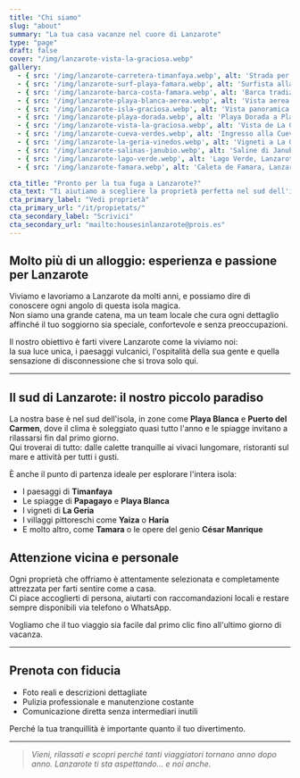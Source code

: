 ```yaml
---
title: "Chi siamo"
slug: "about"
summary: "La tua casa vacanze nel cuore di Lanzarote"
type: "page"
draft: false
cover: "/img/lanzarote-vista-la-graciosa.webp"
gallery:
  - { src: '/img/lanzarote-carretera-timanfaya.webp', alt: 'Strada per Timanfaya, Lanzarote' }
  - { src: '/img/lanzarote-surf-playa-famara.webp', alt: 'Surfista alla spiaggia di Famara, Lanzarote' }
  - { src: '/img/lanzarote-barca-costa-famara.webp', alt: 'Barca tradizionale sulla costa nord di Lanzarote' }
  - { src: '/img/lanzarote-playa-blanca-aerea.webp', alt: 'Vista aerea di Playa Blanca, Lanzarote' }
  - { src: '/img/lanzarote-isla-graciosa.webp', alt: 'Vista panoramica de La Graciosa da Lanzarote' }
  - { src: '/img/lanzarote-playa-dorada.webp', alt: 'Playa Dorada a Playa Blanca, Lanzarote' }
  - { src: '/img/lanzarote-vista-la-graciosa.webp', alt: 'Vista de La Graciosa dal Mirador del Río' }
  - { src: '/img/lanzarote-cueva-verdes.webp', alt: 'Ingresso alla Cueva de los Verdes, Lanzarote' }
  - { src: '/img/lanzarote-la-geria-vinedos.webp', alt: 'Vigneti a La Geria, Lanzarote' }
  - { src: '/img/lanzarote-salinas-janubio.webp', alt: 'Saline di Janubio, Lanzarote' }
  - { src: '/img/lanzarote-lago-verde.webp', alt: 'Lago Verde, Lanzarote' }
  - { src: '/img/lanzarote-famara.webp', alt: 'Caleta de Famara, Lanzarote' }

cta_title: "Pronto per la tua fuga a Lanzarote?"
cta_text: "Ti aiutiamo a scegliere la proprietà perfetta nel sud dell'isola: Playa Blanca e Puerto del Carmen."
cta_primary_label: "Vedi proprietà"
cta_primary_url: "/it/propietats/"
cta_secondary_label: "Scrivici"
cta_secondary_url: "mailto:housesinlanzarote@prois.es"
---
```


## Molto più di un alloggio: esperienza e passione per Lanzarote

Viviamo e lavoriamo a Lanzarote da molti anni, e possiamo dire di conoscere ogni angolo di questa isola magica.  
Non siamo una grande catena, ma un team locale che cura ogni dettaglio affinché il tuo soggiorno sia speciale, confortevole e senza preoccupazioni.

Il nostro obiettivo è farti vivere Lanzarote come la viviamo noi:  
la sua luce unica, i paesaggi vulcanici, l'ospitalità della sua gente e quella sensazione di disconnessione che si trova solo qui.

---

## Il sud di Lanzarote: il nostro piccolo paradiso

La nostra base è nel sud dell'isola, in zone come **Playa Blanca** e **Puerto del Carmen**, dove il clima è soleggiato quasi tutto l'anno e le spiagge invitano a rilassarsi fin dal primo giorno.  
Qui troverai di tutto: dalle calette tranquille ai vivaci lungomare, ristoranti sul mare e attività per tutti i gusti.

È anche il punto di partenza ideale per esplorare l'intera isola:  
- I paesaggi di **Timanfaya**  
- Le spiagge di **Papagayo** e **Playa Blanca**  
- I vigneti di **La Geria**  
- I villaggi pittoreschi come **Yaiza** o **Haría**  
- E molto altro, come **Tamara** o le opere del genio **César Manrique**
<!--col-break-->

## Attenzione vicina e personale

Ogni proprietà che offriamo è attentamente selezionata e completamente attrezzata per farti sentire come a casa.  
Ci piace accoglierti di persona, aiutarti con raccomandazioni locali e restare sempre disponibili via telefono o WhatsApp.

Vogliamo che il tuo viaggio sia facile dal primo clic fino all'ultimo giorno di vacanza.

---

## Prenota con fiducia

- Foto reali e descrizioni dettagliate  
- Pulizia professionale e manutenzione costante  
- Comunicazione diretta senza intermediari inutili  

Perché la tua tranquillità è importante quanto il tuo divertimento.

---

> *Vieni, rilassati e scopri perché tanti viaggiatori tornano anno dopo anno. Lanzarote ti sta aspettando… e noi anche.*